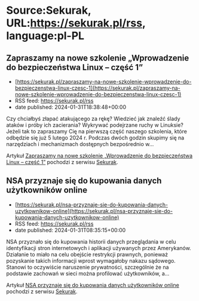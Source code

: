 # Source:Sekurak, URL:https://sekurak.pl/rss, language:pl-PL

## Zapraszamy na nowe szkolenie „Wprowadzenie do bezpieczeństwa Linux – część 1”
 - [https://sekurak.pl/zapraszamy-na-nowe-szkolenie-wprowadzenie-do-bezpieczenstwa-linux-czesc-1](https://sekurak.pl/zapraszamy-na-nowe-szkolenie-wprowadzenie-do-bezpieczenstwa-linux-czesc-1)
 - RSS feed: https://sekurak.pl/rss
 - date published: 2024-01-31T18:38:48+00:00

<p>Czy chciałbyś złapać atakującego za rękę? Wiedzieć jak znaleźć ślady ataków i próby ich zacierania? Wykrywać podejrzane ruchy w Linuksie? Jeżeli tak to zapraszamy Cię na pierwszą część naszego szkolenia, które odbędzie się już 5 lutego 2024 r. Podczas dwóch godzin skupimy się na narzędziach i mechanizmach dostępnych bezpośrednio w...</p>
<p>Artykuł <a href="https://sekurak.pl/zapraszamy-na-nowe-szkolenie-wprowadzenie-do-bezpieczenstwa-linux-czesc-1/" rel="nofollow">Zapraszamy na nowe szkolenie &#8222;Wprowadzenie do bezpieczeństwa Linux &#8211; część 1&#8221;</a> pochodzi z serwisu <a href="https://sekurak.pl" rel="nofollow">Sekurak</a>.</p>

## NSA przyznaje się do kupowania danych użytkowników online
 - [https://sekurak.pl/nsa-przyznaje-sie-do-kupowania-danych-uzytkownikow-online](https://sekurak.pl/nsa-przyznaje-sie-do-kupowania-danych-uzytkownikow-online)
 - RSS feed: https://sekurak.pl/rss
 - date published: 2024-01-31T08:35:15+00:00

<p>NSA przyznało się do kupowania historii danych przeglądania w celu identyfikacji stron internetowych i aplikacji używanych przez Amerykanów. Działanie to miało na celu obejście restrykcji prawnych, ponieważ pozyskanie takich informacji wprost wymagałoby nakazu sądowego.&#160; Stanowi to oczywiście naruszenie prywatności, szczególnie że na podstawie zachowań w sieci można profilować użytkowników, a...</p>
<p>Artykuł <a href="https://sekurak.pl/nsa-przyznaje-sie-do-kupowania-danych-uzytkownikow-online/" rel="nofollow">NSA przyznaje się do kupowania danych użytkowników online</a> pochodzi z serwisu <a href="https://sekurak.pl" rel="nofollow">Sekurak</a>.</p>

